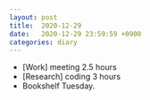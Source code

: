 ```yaml
---
layout: post
title:  2020-12-29
date:   2020-12-29 23:59:59 +0900
categories: diary
---
```


- [Work] meeting 2.5 hours
- [Research] coding 3 hours
- Bookshelf Tuesday.
